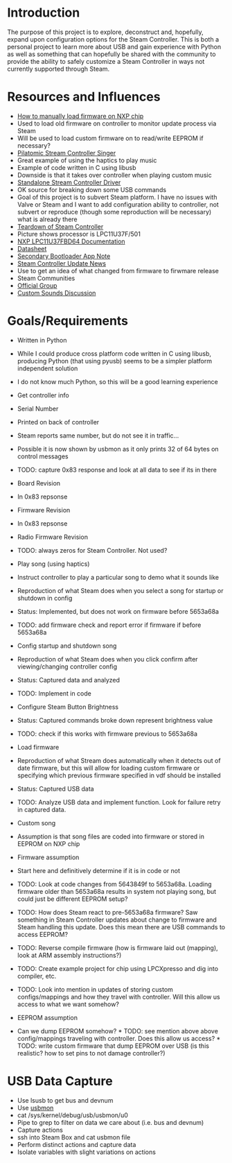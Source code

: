 # Introduction

The purpose of this project is to explore, deconstruct and, hopefully, expand 
 upon configuration options for the Steam Controller. This is both a personal 
 project to learn more about USB and gain experience with Python as well as 
 something that can hopefully be shared with the community to provide the 
 ability to safely customize a Steam Controller in ways not currently supported
 through Steam.

# Resources and Influences

* [How to manually load firmware on NXP chip](https://steamcommunity.com/sharedfiles/filedetails/?id=572740074)
 * Used to load old firmware on controller to monitor update process via Steam
 * Will be used to load custom firmware on to read/write EEPROM if necessary?
* [Pilatomic Stream Controller Singer](https://gitlab.com/Pilatomic/SteamControllerSinger)
 * Great example of using the haptics to play music
 * Example of code written in C using libusb
 * Downside is that it takes over controller when playing custom music
* [Standalone Stream Controller Driver](https://github.com/ynsta/steamcontroller)
 * OK source for breaking down some USB commands
 * Goal of this project is to subvert Steam platform. I have no issues with Valve or Steam and I want to add configuration ability to controller, not subvert or reproduce (though some reproduction will be necessary) what is already there
* [Teardown of Steam Controller](https://www.ifixit.com/Teardown/Steam+Controller+Teardown/52578)
 * Picture shows processor is LPC11U37F/501
* [NXP LPC11U37FBD64 Documentation](http://www.nxp.com/products/microcontrollers-and-processors/arm-processors/lpc-cortex-m-mcus/lpc-cortex-m0-plus-m0/lpc1100-cortex-m0-plus-m0/128kb-flash-12kb-sram-lqfp64-package:LPC11U37FBD64?fpsp=1&tab=Documentation_Tab)
 * [Datasheet](http://www.nxp.com/documents/data_sheet/LPC11U3X.pdf?fasp=1&WT_TYPE=Data%20Sheets&WT_VENDOR=FREESCALE&WT_FILE_FORMAT=pdf&WT_ASSET=Documentation&fileExt=.pdf)
 * [Secondary Bootloader App Note](http://www.nxp.com/documents/application_note/AN11732.zip?fasp=1&WT_TYPE=Application%20Notes&WT_VENDOR=FREESCALE&WT_FILE_FORMAT=zip&WT_ASSET=Documentation&fileExt=.zip)
* [Steam Controller Update News](http://store.steampowered.com/news/?appids=353370)
 * Use to get an idea of what changed from firmware to firwmare release
* Steam Communities
 * [Official Group](http://steamcommunity.com/games/353370#announcements/detail/901091250587237164)
 * [Custom Sounds Discussion](https://steamcommunity.com/app/353370/discussions/0/458607699626517823/)

# Goals/Requirements

* Written in Python
 * While I could produce cross platform code written in C using libusb, producing Python (that using pyusb) seems to be a simpler platform independent solution
 * I do not know much Python, so this will be a good learning experience

* Get controller info
 * Serial Number
  * Printed on back of controller 
  * Steam reports same number, but do not see it in traffic...
   * Possible it is now shown by usbmon as it only prints 32 of 64 bytes on control messages
   * TODO: capture 0x83 response and look at all data to see if its in there
 * Board Revision
  * In 0x83 repsonse
 * Firmware Revision
  * In 0x83 repsonse
 * Radio Firmware Revision
  * TODO: always zeros for Steam Controller. Not used?

* Play song (using haptics)
 * Instruct controller to play a particular song to demo what it sounds like
 * Reproduction of what Steam does when you select a song for startup or shutdown in config
 * Status: Implemented, but does not work on firmware before 5653a68a
 * TODO: add firmware check and report error if firmware if before 5653a68a

* Config startup and shutdown song 
 * Reproduction of what Steam does when you click confirm after viewing/changing controller config
 * Status: Captured data and analyzed
 * TODO: Implement in code

* Configure Steam Button Brightness
 * Status: Captured commands broke down represent brightness value
 * TODO: check if this works with firmware previous to 5653a68a

* Load firmware
 * Reproduction of what Stream does automatically when it detects out of date firmware, but this will allow for loading custom firmware or specifying which previous firmware specified in vdf should be installed
 * Status: Captured USB data 
 * TODO: Analyze USB data and implement function. Look for failure retry in captured data. 

* Custom song 
 * Assumption is that song files are coded into firmware or stored in EEPROM on NXP chip
  * Firmware assumption 
   * Start here and definitively determine if it is in code or not
   * TODO: Look at code changes from 5643849f to 5653a68a. Loading firmware older than 5653a68a results in system not playing song, but could just be different EEPROM setup?
   * TODO: How does Steam react to pre-5653a68a firmware? Saw something in Steam Controller updates about change to firmware and Steam handling this update. Does this mean there are USB commands to access EEPROM?
   * TODO: Reverse compile firmware (how is firmware laid out (mapping), look at ARM assembly instructions?)   
   * TODO: Create example project for chip using LPCXpresso and dig into compiler, etc.
   * TODO: Look into mention in updates of storing custom configs/mappings and how they travel with controller. Will this allow us access to what we want somehow?
  * EEPROM assumption
   * Can we dump EEPROM somehow?
    * TODO: see mention above above config/mappings traveling with controller. Does this allow us access?
    * TODO: write custom firmware that dump EEPROM over USB (is this realistic? how to set pins to not damage controller?)

# USB Data Capture

* Use lsusb to get bus and devnum
* Use [usbmon](https://www.kernel.org/doc/Documentation/usb/usbmon.txt)
 * cat /sys/kernel/debug/usb/usbmon/u0 
 * Pipe to grep to filter on data we care about (i.e. bus and devnum)
* Capture actions
 * ssh into Steam Box and cat usbmon file
 * Perform distinct actions and capture data
 * Isolate variables with slight variations on actions
